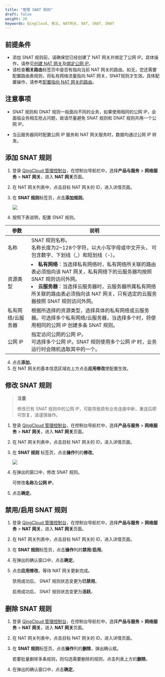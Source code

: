 ```yaml
---
title: "管理 SNAT 规则"
draft: false
weight: 20
keywords: QingCloud, 青云, NAT网关, NAT, SNAT, DNAT
---
```


## 前提条件

- 添加 SNAT 规则前，请确保您已经创建了 NAT 网关并绑定了公网 IP。具体操作，请参见[创建 NAT 网关](../../manual/mge_nat/create_nat/)及[绑定公网 IP](../../manual/mge_nat/bind_unbind_eip/)。
- 请检查**相关路由**标签页中是否有指向当前 NAT 网关的路由。如无，您还需要配置路由表规则，将私有网络流量指向 NAT 网关，SNAT规则才生效。具体配置操作，请参考[配置指向 NAT 网关的路由](../mge_nat/nat_route/)。

## 注意事项

- SNAT 规则和 DNAT 规则一般面向不同的业务，如果使用相同的公网 IP，会面临业务相互抢占问题，故请尽量避免 SNAT 规则和 DNAT 规则共用一个公网 IP。

- 当云服务器同时配置公网 IP 服务和 NAT 网关服务时，数据均通过公网 IP 转发。

##  添加 SNAT 规则

1. 登录 [QingCloud 管理控制台](https://console.qingcloud.com/login)，在控制台导航栏中，选择**产品与服务** > **网络服务** > **NAT 网关**，进入 **NAT 网关**页面。

2. 在 NAT 网关列表中，点击目标 NAT 网关的 ID，进入详情页面。

3. 在 **SNAT 规则**标签页，点击**添加规则**。

   ![](../../_images/create_snat.png)

4. 按照下表说明，配置 SNAT 规则。

| 参数              | 说明                                                         |
| ----------------- | ------------------------------------------------------------ |
| 名称              | SNAT 规则名称。<br>名称长度为2~128个字符，以大小写字母或中文开头， 可包含数字、下划线（_）和短划线（-）。 |
| 资源类型          | <li>**私有网络**：当选择私有网络时，私有网络所关联的路由表必须指向该 NAT 网关，私有网络下的云服务器均按照 SNAT 规则访问外网。</li><li>**云服务器**：当选择云服务器时，云服务器所属私有网络所关联的路由表必须指向该 NAT 网关，只有选定的云服务器按照 SNAT 规则访问外网。</li> |
| 私有网络/云服务器 | 根据所选择的资源类型，选择具体的私有网络或云服务器。可选择多个私有网络/云服务器，当选择多个时，将使用相同的公网 IP 创建多条 SNAT 规则。 |
| 公网 IP           | 指定访问公网的公网 IP。<br/>可选择多个公网 IP。SNAT 规则使用多个公网 IP 时，业务运行时会随机选取其中的一个。 |

4. 点击**添加**。
5. 在 NAT 网关的基本信息区域右上方点击**应用修改**使配置生效。

## 修改 SNAT 规则

> **注意**
>
> 修改已有 SNAT 规则中的公网 IP，可能导致原有业务连接中断，重连后即可恢复，请谨慎操作。

1. 登录 [QingCloud 管理控制台](https://console.qingcloud.com/login)，在控制台导航栏中，选择**产品与服务** > **网络服务** > **NAT 网关**，进入 **NAT 网关**页面。

2. 在 NAT 网关列表中，点击目标 NAT 网关的 ID，进入详情页面。

3. 在 **SNAT 规则** 标签页，点击**操作**列的**修改**。

   ![](../../_images/mdy_snat.png)

4. 在弹出的窗口中，修改 SNAT 规则。

   可修改**名称**及**公网 IP**。

5. 点击**确定**。

## 禁用/启用 SNAT 规则

1. 登录 [QingCloud 管理控制台](https://console.qingcloud.com/login)，在控制台导航栏中，选择**产品与服务** > **网络服务** > **NAT 网关**，进入 **NAT 网关**页面。
2. 在 NAT 网关列表中，点击目标 NAT 网关的 ID，进入详情页面。
3. 在 **SNAT 规则**标签页，点击**操作**列的**禁用**/**启用**。
4. 在弹出的确认窗口中，点击**确定**。

5. 点击**应用修改**，等待 NAT 网关更新完成。

   禁用成功后， SNAT 规则状态变更为**已禁用**。

   启用成功后， SNAT 规则状态变更为**活跃**。

## 删除 SNAT 规则

1. 登录 [QingCloud 管理控制台](https://console.qingcloud.com/login)，在控制台导航栏中，选择**产品与服务** > **网络服务** > **NAT 网关**，进入 **NAT 网关**页面。

2. 在 NAT 网关列表中，点击目标 NAT 网关的 ID，进入详情页面。

3. 在 **SNAT 规则**标签页，点击**操作**列的**删除**，弹出确认框。

   若要批量删除多条规则，则勾选需要删除的规则，点击列表上方的**删除**。

4. 在弹出的确认窗口中，点击**确定**。

